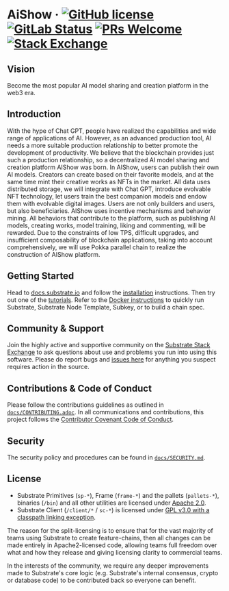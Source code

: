 # AiShow &middot; [![GitHub license](https://img.shields.io/badge/license-GPL3%2FApache2-blue)](#LICENSE) [![GitLab Status](https://gitlab.parity.io/parity/substrate/badges/master/pipeline.svg)](https://gitlab.parity.io/parity/substrate/pipelines) [![PRs Welcome](https://img.shields.io/badge/PRs-welcome-brightgreen.svg)](docs/CONTRIBUTING.adoc) [![Stack Exchange](https://img.shields.io/badge/Substrate-Community%20&%20Support-24CC85?logo=stackexchange)](https://substrate.stackexchange.com/)

## Vision

Become the most popular AI model sharing and creation platform in the web3 era.

## Introduction

With the hype of Chat GPT, people have realized the capabilities and wide range of applications of AI. However, as an advanced production tool, AI needs a more suitable production relationship to better promote the development of productivity. We believe that the blockchain provides just such a production relationship, so a decentralized AI model sharing and creation platform AIShow was born.
In AIShow, users can publish their own AI models. Creators can create based on their favorite models, and at the same time mint their creative works as NFTs in the market. All data uses distributed storage, we will integrate with Chat GPT, introduce evolvable NFT technology, let users train the best companion models and endow them with evolvable digital images.
Users are not only builders and users, but also beneficiaries. AIShow uses incentive mechanisms and behavior mining. All behaviors that contribute to the platform, such as publishing AI models, creating works, model training, liking and commenting, will be rewarded.
Due to the constraints of low TPS, difficult upgrades, and insufficient composability of blockchain applications, taking into account comprehensively, we will use Pokka parallel chain to realize the construction of AIShow platform.

## Getting Started

Head to [docs.substrate.io](https://docs.substrate.io) and follow the [installation](https://docs.substrate.io/install/) instructions.
Then try out one of the [tutorials](https://docs.substrate.io/tutorials/).
Refer to the [Docker instructions](./docker/README.md) to quickly run Substrate, Substrate Node Template, Subkey, or to build a chain spec.

## Community & Support

Join the highly active and supportive community on the [Substrate Stack Exchange](https://substrate.stackexchange.com/) to ask questions about use and problems you run into using this software.
Please do report bugs and [issues here](https://github.com/paritytech/substrate/issues) for anything you suspect requires action in the source.

## Contributions & Code of Conduct

Please follow the contributions guidelines as outlined in [`docs/CONTRIBUTING.adoc`](docs/CONTRIBUTING.adoc).
In all communications and contributions, this project follows the [Contributor Covenant Code of Conduct](docs/CODE_OF_CONDUCT.md).

## Security

The security policy and procedures can be found in [`docs/SECURITY.md`](docs/SECURITY.md).

## License

- Substrate Primitives (`sp-*`), Frame (`frame-*`) and the pallets (`pallets-*`), binaries (`/bin`) and all other utilities are licensed under [Apache 2.0](LICENSE-APACHE2).
- Substrate Client (`/client/*` / `sc-*`) is licensed under [GPL v3.0 with a classpath linking exception](LICENSE-GPL3).

The reason for the split-licensing is to ensure that for the vast majority of teams using Substrate to create feature-chains, then all changes can be made entirely in Apache2-licensed code, allowing teams full freedom over what and how they release and giving licensing clarity to commercial teams.

In the interests of the community, we require any deeper improvements made to Substrate's core logic (e.g. Substrate's internal consensus, crypto or database code) to be contributed back so everyone can benefit.

